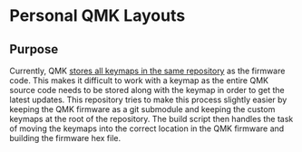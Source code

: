 # Personal QMK Layouts

## Purpose
Currently, QMK [stores all keymaps in the same repository](https://github.com/qmk/qmk_firmware/issues/1120) as the firmware code. This makes it difficult to work with a keymap as the entire QMK source code needs to be stored along with the keymap in order to get the latest updates. This repository tries to make this process slightly easier by keeping the QMK firmware as a git submodule and keeping the custom keymaps at the root of the repository.
The build script then handles the task of moving the keymaps into the correct location in the QMK firmware and building the firmware hex file.